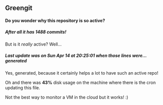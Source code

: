 ## Greengit

#### Do you wonder why this repository is so active?

##### After all it has 1488 commits!

But is it *really* active? Well...

##### Last update was on Sun Apr 14 at 20:25:01 when those lines were... generated

Yes, generated, because it certainly helps a lot to have such an active repo!

Oh and there was **43%** disk usage on the machine
where there is the cron updating this file.

Not the best way to monitor a VM in the cloud but it works! :)
